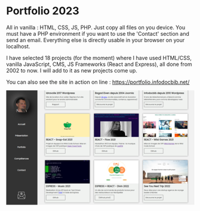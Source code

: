 # Portfolio 2023

All in vanilla : HTML, CSS, JS, PHP.
Just copy all files on you device. You must have a PHP environment if you want to use the 'Contact' section and send an email. 
Everything else is directly usable in your browser on your localhost.

I have selected 18 projects (for the moment) where I have used HTML/CSS, vanilla JavaScript, CMS, JS Frameworks (React and Express), all done from 2002 to now. I will add to it as new projects come up.

You can also see the site in action on line : https://portfolio.infodocbib.net/

![Portfolio 2023](assets/opengraph.png "A panel of 18 projects!")

